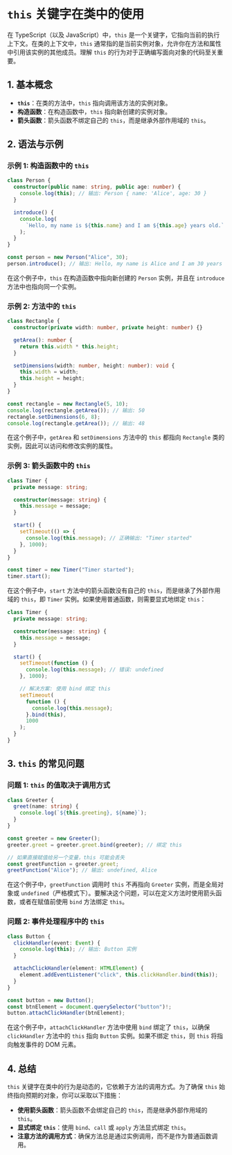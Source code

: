# `this` 关键字在类中的使用

在 TypeScript（以及 JavaScript）中，`this` 是一个关键字，它指向当前的执行上下文。在类的上下文中，`this` 通常指的是当前实例对象，允许你在方法和属性中引用该实例的其他成员。理解 `this` 的行为对于正确编写面向对象的代码至关重要。

## 1. **基本概念**

- **`this`**：在类的方法中，`this` 指向调用该方法的实例对象。
- **构造函数**：在构造函数中，`this` 指向新创建的实例对象。
- **箭头函数**：箭头函数不绑定自己的 `this`，而是继承外部作用域的 `this`。

## 2. **语法与示例**

### 示例 1: 构造函数中的 `this`

```typescript
class Person {
  constructor(public name: string, public age: number) {
    console.log(this); // 输出: Person { name: 'Alice', age: 30 }
  }

  introduce() {
    console.log(
      `Hello, my name is ${this.name} and I am ${this.age} years old.`
    );
  }
}

const person = new Person("Alice", 30);
person.introduce(); // 输出: Hello, my name is Alice and I am 30 years old.
```

在这个例子中，`this` 在构造函数中指向新创建的 `Person` 实例，并且在 `introduce` 方法中也指向同一个实例。

### 示例 2: 方法中的 `this`

```typescript
class Rectangle {
  constructor(private width: number, private height: number) {}

  getArea(): number {
    return this.width * this.height;
  }

  setDimensions(width: number, height: number): void {
    this.width = width;
    this.height = height;
  }
}

const rectangle = new Rectangle(5, 10);
console.log(rectangle.getArea()); // 输出: 50
rectangle.setDimensions(6, 8);
console.log(rectangle.getArea()); // 输出: 48
```

在这个例子中，`getArea` 和 `setDimensions` 方法中的 `this` 都指向 `Rectangle` 类的实例，因此可以访问和修改实例的属性。

### 示例 3: 箭头函数中的 `this`

```typescript
class Timer {
  private message: string;

  constructor(message: string) {
    this.message = message;
  }

  start() {
    setTimeout(() => {
      console.log(this.message); // 正确输出: "Timer started"
    }, 1000);
  }
}

const timer = new Timer("Timer started");
timer.start();
```

在这个例子中，`start` 方法中的箭头函数没有自己的 `this`，而是继承了外部作用域的 `this`，即 `Timer` 实例。如果使用普通函数，则需要显式地绑定 `this`：

```typescript
class Timer {
  private message: string;

  constructor(message: string) {
    this.message = message;
  }

  start() {
    setTimeout(function () {
      console.log(this.message); // 错误: undefined
    }, 1000);

    // 解决方案: 使用 bind 绑定 this
    setTimeout(
      function () {
        console.log(this.message);
      }.bind(this),
      1000
    );
  }
}
```

## 3. **`this` 的常见问题**

### 问题 1: `this` 的值取决于调用方式

```typescript
class Greeter {
  greet(name: string) {
    console.log(`${this.greeting}, ${name}`);
  }
}

const greeter = new Greeter();
greeter.greet = greeter.greet.bind(greeter); // 绑定 this

// 如果直接赋值给另一个变量，this 可能会丢失
const greetFunction = greeter.greet;
greetFunction("Alice"); // 输出: undefined, Alice
```

在这个例子中，`greetFunction` 调用时 `this` 不再指向 `Greeter` 实例，而是全局对象或 `undefined`（严格模式下）。要解决这个问题，可以在定义方法时使用箭头函数，或者在赋值前使用 `bind` 方法绑定 `this`。

### 问题 2: 事件处理程序中的 `this`

```typescript
class Button {
  clickHandler(event: Event) {
    console.log(this); // 输出: Button 实例
  }

  attachClickHandler(element: HTMLElement) {
    element.addEventListener("click", this.clickHandler.bind(this));
  }
}

const button = new Button();
const btnElement = document.querySelector("button")!;
button.attachClickHandler(btnElement);
```

在这个例子中，`attachClickHandler` 方法中使用 `bind` 绑定了 `this`，以确保 `clickHandler` 方法中的 `this` 指向 `Button` 实例。如果不绑定 `this`，则 `this` 将指向触发事件的 DOM 元素。

## 4. **总结**

`this` 关键字在类中的行为是动态的，它依赖于方法的调用方式。为了确保 `this` 始终指向预期的对象，你可以采取以下措施：

- **使用箭头函数**：箭头函数不会绑定自己的 `this`，而是继承外部作用域的 `this`。
- **显式绑定 `this`**：使用 `bind`、`call` 或 `apply` 方法显式绑定 `this`。
- **注意方法的调用方式**：确保方法总是通过实例调用，而不是作为普通函数调用。
